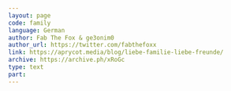 ```yaml
---
layout: page
code: family
language: German
author: Fab The Fox & ge3onim0
author_url: https://twitter.com/fabthefoxx
link: https://aprycot.media/blog/liebe-familie-liebe-freunde/
archive: https://archive.ph/xRoGc
type: text
part: 
---
```

